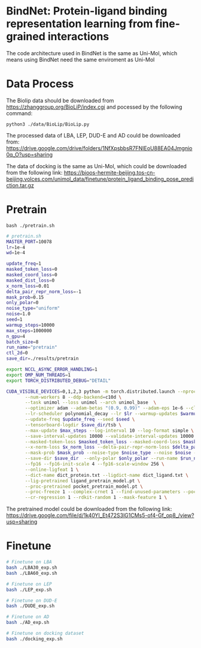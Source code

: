 BindNet: Protein-ligand binding representation learning from fine-grained interactions
===================================================================

The code architecture used in BindNet is the same as Uni-Mol, which means using BindNet need the same enviroment as Uni-Mol


# Data Process
The Biolip data should be downloaded from https://zhanggroup.org/BioLiP/index.cgi and pocessed by the following command:

`python3 ./data/BioLip/BioLip.py`

The processed data of LBA, LEP, DUD-E and AD could be downloaded from: https://drive.google.com/drive/folders/1NfXpsbbsR7FNIEoU88EA04Jmgnio0q_O?usp=sharing

The data of docking is the same as Uni-Mol, which could be downloaded from the following link: https://bioos-hermite-beijing.tos-cn-beijing.volces.com/unimol_data/finetune/protein_ligand_binding_pose_prediction.tar.gz

# Pretrain

`bash ./pretrain.sh`


``` bash
# pretrain.sh
MASTER_PORT=10078
lr=1e-4
wd=1e-4

update_freq=1
masked_token_loss=0
masked_coord_loss=0
masked_dist_loss=0
x_norm_loss=0.01
delta_pair_repr_norm_loss=-1
mask_prob=0.15
only_polar=0
noise_type="uniform"
noise=1.0
seed=1
warmup_steps=10000
max_steps=1000000
n_gpu=4
batch_size=8
run_name="pretrain"
ctl_2d=0
save_dir=./results/pretrain

export NCCL_ASYNC_ERROR_HANDLING=1
export OMP_NUM_THREADS=1
export TORCH_DISTRIBUTED_DEBUG="DETAIL"

CUDA_VISIBLE_DEVICES=0,1,2,3 python -m torch.distributed.launch --nproc_per_node=$n_gpu --master_port=$MASTER_PORT $(which unicore-train) .  --user-dir ./unimol --train-subset train --valid-subset valid \
       --num-workers 8 --ddp-backend=c10d \
       --task unimol --loss unimol --arch unimol_base  \
       --optimizer adam --adam-betas "(0.9, 0.99)" --adam-eps 1e-6 --clip-norm 1.0 --weight-decay $wd \
       --lr-scheduler polynomial_decay --lr $lr --warmup-updates $warmup_steps --total-num-update $max_steps \
       --update-freq $update_freq --seed $seed \
       --tensorboard-logdir $save_dir/tsb \
       --max-update $max_steps --log-interval 10 --log-format simple \
       --save-interval-updates 10000 --validate-interval-updates 10000 --keep-interval-updates 10 --no-epoch-checkpoints  \
       --masked-token-loss $masked_token_loss --masked-coord-loss $masked_coord_loss --masked-dist-loss $masked_dist_loss \
       --x-norm-loss $x_norm_loss --delta-pair-repr-norm-loss $delta_pair_repr_norm_loss \
       --mask-prob $mask_prob --noise-type $noise_type --noise $noise --batch-size $batch_size \
       --save-dir $save_dir  --only-polar $only_polar --run-name $run_name --ctl-2d $ctl_2d \
       --fp16 --fp16-init-scale 4 --fp16-scale-window 256 \
       --online-ligfeat 1 \
       --dict-name dict_protein.txt --ligdict-name dict_ligand.txt \
       --lig-pretrained ligand_pretrain_model.pt \
       --proc-pretrained pocket_pretrain_model.pt \
       --proc-freeze 1 --complex-crnet 1 --find-unused-parameters --pocket-data ./data/BioLip/lmdb \
       --cr-regression 1 --rdkit-random 1 --mask-feature 1 \
```

The pretrained model could be downloaded from the following link: https://drive.google.com/file/d/1k40YI_Et472S3lG1CMs5-of4-Gf_op8_/view?usp=sharing

# Finetune
``` bash
# Finetune on LBA
bash ./LBA30_exp.sh
bash ./LBA60_exp.sh

# Finetune on LEP
bash ./LEP_exp.sh

# Finetune on DUD-E
bash ./DUDE_exp.sh

# Finetune on AD
bash ./AD_exp.sh

# Finetune on docking dataset
bash ./docking_exp.sh
```